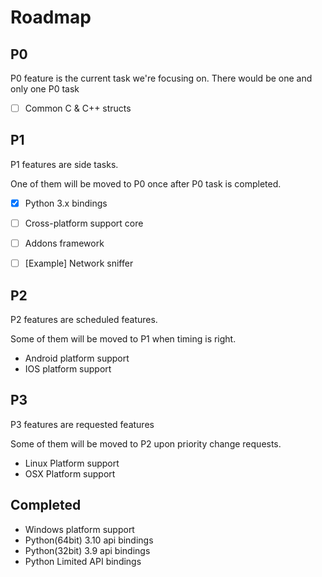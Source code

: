 # Roadmap

## P0
P0 feature is the current task we're focusing on.
There would be one and only one P0 task

- [ ] Common C & C++ structs

## P1
P1 features are side tasks.

One of them will be moved to P0 once after P0 task is completed.

- [x] Python 3.x bindings
- [ ] Cross-platform support core
- [ ] Addons framework
- [ ] [Example] Network sniffer


## P2
P2 features are scheduled features.

Some of them will be moved to P1 when timing is right.

- Android platform support
- IOS platform support

## P3
P3 features are requested features

Some of them will be moved to P2 upon priority change requests.
- Linux Platform support
- OSX Platform support

## Completed

- Windows platform support
- Python(64bit) 3.10 api bindings
- Python(32bit) 3.9 api bindings
- Python Limited API bindings

